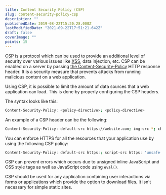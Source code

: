 ```yaml
---
title: Content Security Policy (CSP)
slug: content-security-policy-csp
description: ""
publishedDate: 2019-08-22T15:20:28.000Z
lastModifiedDate: "2021-09-22T17:51:21.642Z"
draft: false
coverImage: ""
points: 15
---
```


[CSP](https://developer.mozilla.org/en-US/docs/Web/HTTP/CSP) is a protocol which can be used to provide an additional level of security over various issues like [XSS](https://developer.mozilla.org/en-US/docs/Glossary/Cross-site_scripting), data injection, etc. CSP can be enabled on a server by passing [the Content-Security-Policy](https://developer.mozilla.org/en-US/docs/Web/HTTP/Headers/Content-Security-Policy) HTTP response header. It is a security measure that prevents attacks from running malicious content on a web application.

Using CSP, it is possible to limit the amount of data sources that a web application can load. This is done by properly configuring the CSP headers.

The syntax looks like this:

```bash
Content-Security-Policy: <policy-directive>; <policy-directive>
```

An example of a CSP header can be the following:

```bash
Content-Security-Policy: default-src https://website.com; img-src *; child-src 'none';
```

You can enforce HTTPS for all the resources that your application use by using the following CSP policy:

```bash
Content-Security-Policy: default-src https:; script-src https: 'unsafe-inline'; style-src https: 'unsafe-inline'
```

CSP can prevent errors which occurs due to unsigned inline JavaScript and CSS style tags as well as JavaScript code using `eval()`.

CSP should be used for any application containing user interactions via forms or applications which provide the option to download files. It isn’t necessary for simple static sites.
